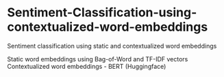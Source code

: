 # Sentiment-Classification-using-contextualized-word-embeddings
Sentiment classification using static and contextualized word embeddings

Static word embeddings using Bag-of-Word and TF-IDF vectors
Contextualized word embeddings - BERT (Huggingface)
